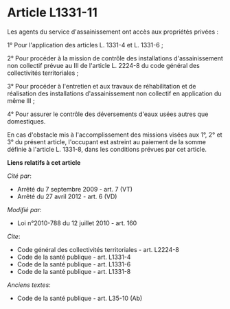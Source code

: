# Article L1331-11

Les agents du service d'assainissement ont accès aux propriétés privées :

1° Pour l'application des articles L. 1331-4 et L. 1331-6 ;

2°  Pour procéder à la mission de contrôle des installations  d'assainissement non collectif prévue au III de l'article L.
2224-8 du code général des collectivités territoriales ; 

3° Pour  procéder à l'entretien et aux travaux de réhabilitation et de  réalisation des installations d'assainissement non
collectif en  application du même III ;

4° Pour assurer le contrôle des déversements d'eaux usées autres que domestiques.

En cas d'obstacle mis à l'accomplissement des missions visées aux 1°, 2° et 3° du présent article, l'occupant est astreint au
paiement de la somme définie à l'article L. 1331-8, dans les conditions prévues par cet article.

**Liens relatifs à cet article**

_Cité par_:

  - Arrêté du 7 septembre 2009 - art. 7 (VT)
  - Arrêté du 27 avril 2012 - art. 6 (VD)

_Modifié par_:

  - Loi n°2010-788 du 12 juillet 2010 - art. 160

_Cite_:

  - Code général des collectivités territoriales - art. L2224-8
  - Code de la santé publique - art. L1331-4
  - Code de la santé publique - art. L1331-6
  - Code de la santé publique - art. L1331-8

_Anciens textes_:

  - Code de la santé publique - art. L35-10 (Ab)
